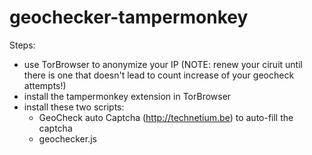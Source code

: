 # geochecker-tampermonkey
Steps:
- use TorBrowser to anonymize your IP (NOTE: renew your ciruit until there is one that doesn't lead to count increase of your geocheck attempts!)
- install the tampermonkey extension in TorBrowser
- install these two scripts:
  - GeoCheck auto Captcha (http://technetium.be) to auto-fill the captcha
  - geochecker.js
